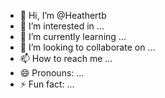 - 👋 Hi, I’m @Heathertb
- 👀 I’m interested in ...
- 🌱 I’m currently learning ...
- 💞️ I’m looking to collaborate on ...
- 📫 How to reach me ...
- 😄 Pronouns: ...
- ⚡ Fun fact: ...

<!---
Heathertb/Heathertb is a ✨ special ✨ repository because its `README.md` (this file) appears on your GitHub profile.
You can click the Preview link to take a look at your changes.
--->
